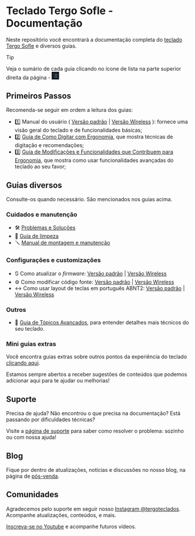 # Teclado Tergo Sofle - Documentação

Neste repositório você encontrará a documentação completa do <a href="https://tecladoergonomico.com.br" target="_blank">teclado Tergo Sofle</a> e diversos guias.

> [!TIP]
>
> Veja o sumário de cada guia clicando no ícone de lista na parte superior direita da página - <img src="./imagens/icone-sumario.png" alt="Exemplo Cabos" width="20">

## Primeiros Passos

Recomenda-se seguir em ordem a leitura dos guias:

- 1️⃣ Manual do usuário ( [Versão padrão](MANUAL_TERGO_SOFLE.md) | [Versão Wireless](MANUAL_TERGO_SOFLE_WIRELESS.md) ): fornece uma visão geral do teclado e de funcionalidades básicas;
- 2️⃣ [Guia de Como Digitar com Ergonomia](./guias/COMO_DIGITAR_COM_ERGONOMIA.md), que mostra técnicas de digitação e recomendações;
- 3️⃣ [Guia de Modificações e Funcionalidades que Contribuem para Ergonomia](./guias/MODIFICACOES_E_FUNCIONALIDADES_QUE_CONTRIBUEM_PARA_ERGONOMIA.md), que mostra como usar funcionalidades avançadas do teclado ao seu favor;

## Guias diversos

Consulte-os quando necessário. São mencionados nos guias acima.

### Cuidados e manutenção

- 🛠️ [Problemas e Soluções](./guias/manutencao/PROBLEMAS_E_SOLUCOES.md)
- 🧹 [Guia de limpeza](./guias/manutencao/LIMPEZA_DO_TECLADO.md)
- 🪛 [Manual de montagem e manutenção](./guias/manutencao/MANUAL_DE_MONTAGEM_E_MANUTENCAO.md)

### Configurações e customizações

- 🔃 Como atualizar o _firmware_: [Versão padrão](./guias/especifico_versao_padrao/COMO_ATUALIZAR_FIRMWARE.md) | [Versão Wireless](./guias/especifico_versao_wireless/COMO_ATUALIZAR_FIRMWARE.md)
- ⚙️ Como modificar código fonte: [Versão padrão](./guias/especifico_versao_padrao/COMO_MODIFICAR_CODIGO_FONTE.md) | [Versão Wireless](./guias/especifico_versao_wireless/COMO_MODIFICAR_CODIGO_FONTE.md)
- ↔️ Como usar layout de teclas em português ABNT2: [Versão padrão](./guias/especifico_versao_padrao/COMO_USAR_LAYOUT_PORTUGUES_BRASIL_ABNT.md) | [Versão Wireless](./guias/especifico_versao_wireless/COMO_USAR_LAYOUT_PORTUGUES_BRASIL_ABNT.md)

### Outros

- 🔬 [Guia de Tópicos Avançados](./guias/TOPICOS_AVANCADOS.md), para entender detalhes mais técnicos do seu teclado.

### Mini guias extras

Você encontra guias extras sobre outros pontos da experiência do teclado [clicando aqui](./guias/extras/README.md).

Estamos sempre abertos a receber sugestões de conteúdos que podemos adicionar aqui para te ajudar ou melhorias!

## Suporte

Precisa de ajuda? Não encontrou o que precisa na documentação? Está passando por dificuldades técnicas?

Visite a [página de suporte](https://tecladoergonomico.com.br/suporte) para saber como resolver o problema: sozinho ou com nossa ajuda!

## Blog

Fique por dentro de atualizações, notícias e discussões no nosso blog, na página de [pós-venda](https://tecladoergonomico.com.br/pos-venda/).

## Comunidades

Agradecemos pelo suporte em seguir nosso [Instagram @tergoteclados](https://www.instagram.com/tergoteclados). Acompanhe atualizações, conteúdos, e mais.

[Inscreva-se no Youtube](https://www.youtube.com/@tecladoergonomico?sub_confirmation=1) e acompanhe futuros vídeos.
